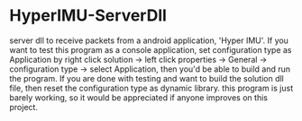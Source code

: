 # HyperIMU-ServerDll
server dll to receive packets from a android application, 'Hyper IMU'.
 If you want to test this program as a console application, set configuration type as Application by right click solution -> left click properties -> General -> configuration type -> select Application, then you'd be able to build and run the program. If you are done with testing and want to build the solution dll file, then reset the configuration type as dynamic library.
 this program is just barely working, so it would be appreciated if anyone improves on this project.
